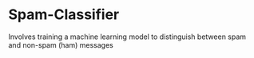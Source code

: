# Spam-Classifier
Involves training a machine learning model to distinguish between spam and non-spam (ham) messages
